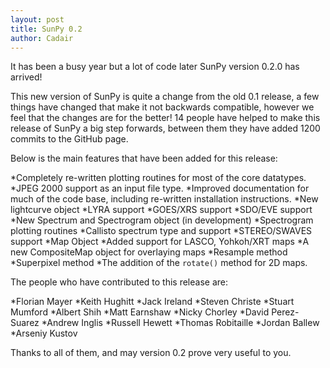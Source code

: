 ```yaml
---
layout: post
title: SunPy 0.2
author: Cadair
---
```

It has been a busy year but a lot of code later SunPy version 0.2.0 has arrived!

This new version of SunPy is quite a change from the old 0.1 release, a few things have changed that make it not backwards compatible, however we feel that the changes are for the better! 14 people have helped to make this release of SunPy a big step forwards, between them they have added 1200 commits to the GitHub page.

Below is the main features that have been added for this release:

*Completely re-written plotting routines for most of the core datatypes.
*JPEG 2000 support as an input file type.
*Improved documentation for much of the code base, including re-written installation instructions.
*New lightcurve object
*LYRA support
*GOES/XRS support
*SDO/EVE support
*New Spectrum and Spectrogram object (in development)
*Spectrogram plotting routines
*Callisto spectrum type and support
*STEREO/SWAVES support
*Map Object
*Added support for LASCO, Yohkoh/XRT maps
*A new CompositeMap object for overlaying maps
*Resample method
*Superpixel method
*The addition of the `rotate()` method for 2D maps.

The people who have contributed to this release are:

*Florian Mayer
*Keith Hughitt
*Jack Ireland
*Steven Christe
*Stuart Mumford
*Albert Shih
*Matt Earnshaw
*Nicky Chorley
*David Perez-Suarez
*Andrew Inglis
*Russell Hewett
*Thomas Robitaille
*Jordan Ballew
*Arseniy Kustov

Thanks to all of them, and may version 0.2 prove very useful to you.
